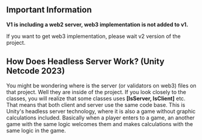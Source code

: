 ## Important Information

**V1 is including a web2 server, web3 implementation is not added to v1.**

If you want to get web3 implementation, please wait v2 version of the project.

## How Does Headless Server Work? (Unity Netcode 2023)

You might be wondering where is the server (or validators on web3) files on that project. Well they are inside of the project. If you look closely to the classes, you will realize that some classes uses **[IsServer, IsClient]** etc. That means that both client and server use the same code base. This is Unity's headless server technology, where it is also a game without graphic calculations included. Basically when a player enters to a game, an another game with the same logic welcomes them and makes calculations with the same logic in the game.
